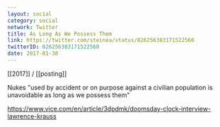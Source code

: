 ```yaml
---
layout: social
category: social
network: Twitter
title: As Long As We Possess Them
link: https://twitter.com/steinea/status/826256383171522560
twitterID: 826256383171522560
date: 2017-01-30
---
```


[[2017]] / [[posting]]

Nukes "used by accident or on purpose against a civilian population is unavoidable as long as we possess them"

<https://www.vice.com/en/article/3dpdmk/doomsday-clock-interview-lawrence-krauss>
